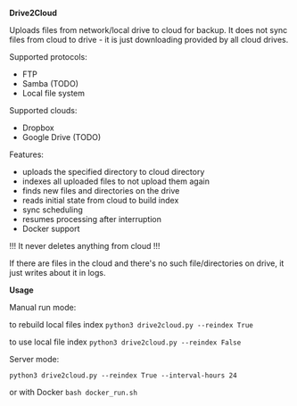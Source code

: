 **Drive2Cloud**
 
 Uploads files from network/local drive to cloud for backup.
 It does not sync files from cloud to drive - it is just downloading provided by all cloud drives.

 Supported protocols:
 - FTP
 - Samba (TODO)
 - Local file system
 
 Supported clouds:
 - Dropbox
 - Google Drive (TODO)

 Features:
 - uploads the specified directory to cloud directory
 - indexes all uploaded files to not upload them again
 - finds new files and directories on the drive
 - reads initial state from cloud to build index
 - sync scheduling
 - resumes processing after interruption
 - Docker support


  !!! It never deletes anything from cloud !!!
  
  If there are files in the cloud and there's no such file/directories on drive, 
  it just writes about it in  logs.
  
  
  **Usage**
  
  Manual run mode:
  
  to rebuild local files index `python3 drive2cloud.py --reindex True`
  
  to use local file index `python3 drive2cloud.py --reindex False`
  
  Server mode:
  
  `python3 drive2cloud.py --reindex True --interval-hours 24`
  
  or with Docker
  `bash docker_run.sh`
  
  




